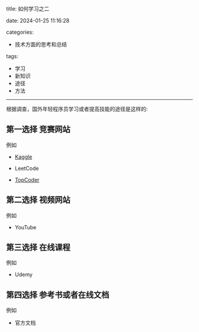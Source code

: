 title: 如何学习之二

date: 2024-01-25 11:16:28

categories:

- 技术方面的思考和总结

tags:

- 学习
- 新知识
- 途径
- 方法

---

根据调查，国外年轻程序员学习或者提高技能的途径是这样的:

<!-- more -->

## 第一选择 竞赛网站

例如

- [Kaggle](https://www.kaggle.com/)

- LeetCode

- [TopCoder](https://www.topcoder.com/)

## 第二选择 视频网站

例如

- YouTube

## 第三选择 在线课程

例如

- Udemy

## 第四选择 参考书或者在线文档

例如

- 官方文档

